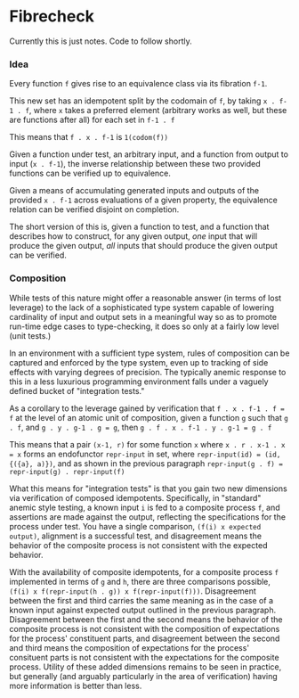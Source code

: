 # Fibrecheck

Currently this is just notes. Code to follow shortly.


### Idea

Every function `f` gives rise to an equivalence class via its fibration `f-1`.

This new set has an idempotent split by the codomain of `f`, by taking `x . f-1 . f`, where `x` takes a preferred element (arbitrary works as well, but these are functions after all) for each set in `f-1 . f`

This means that `f . x . f-1` is `1(codom(f))`

Given a function under test, an arbitrary input, and a function from output to input (`x . f-1`), the inverse relationship between these two provided functions can be verified up to equivalence.

Given a means of accumulating generated inputs and outputs of the provided `x . f-1` across evaluations of a given property, the equivalence relation can be verified disjoint on completion.

The short version of this is, given a function to test, and a function that describes how to construct, for any given output, _one_ input that will produce the given output, _all_ inputs that should produce the given output can be verified.


### Composition

While tests of this nature might offer a reasonable answer (in terms of lost leverage) to the lack of a sophisticated type system capable of lowering cardinality of input and output sets in a meaningful way so as to promote run-time edge cases to type-checking, it does so only at a fairly low level (unit tests.)

In an environment with a sufficient type system, rules of composition can be captured and enforced by the type system, even up to tracking of side effects with varying degrees of precision. The typically anemic response to this in a less luxurious programming environment falls under a vaguely defined bucket of "integration tests."

As a corollary to the leverage gained by verification that `f . x . f-1 . f = f` at the level of an atomic unit of composition, given a function `g` such that `g . f`, and `g . y . g-1 . g = g`, then `g . f . x . f-1 . y . g-1 = g . f`

This means that a pair `(x-1, r)` for some function `x` where `x . r . x-1 . x = x` forms an endofunctor `repr-input` in set, where `repr-input(id) = (id, {({a}, a)})`, and as shown in the previous paragraph `repr-input(g . f) = repr-input(g) . repr-input(f)`

What this means for "integration tests" is that you gain two new dimensions via verification of composed idempotents. Specifically, in "standard" anemic style testing, a known input `i` is fed to a composite process `f`, and assertions are made against the output, reflecting the specifications for the process under test. You have a single comparison, `(f(i) x expected output)`, alignment is a successful test, and disagreement means the behavior of the composite process is not consistent with the expected behavior.

With the availability of composite idempotents, for a composite process `f` implemented in terms of `g` and `h`, there are three comparisons possible, `(f(i) x f(repr-input(h . g)) x f(repr-input(f)))`. Disagreement between the first and third carries the same meaning as in the case of a known input against expected output outlined in the previous paragraph. Disagreement between the first and the second means the behavior of the composite process is not consistent with the composition of expectations for the process' constituent parts, and disagreement between the second and third means the composition of expectations for the process' consituent parts is not consistent with the expectations for the composite process. Utility of these added dimensions remains to be seen in practice, but generally (and arguably particularly in the area of verification) having more information is better than less.
